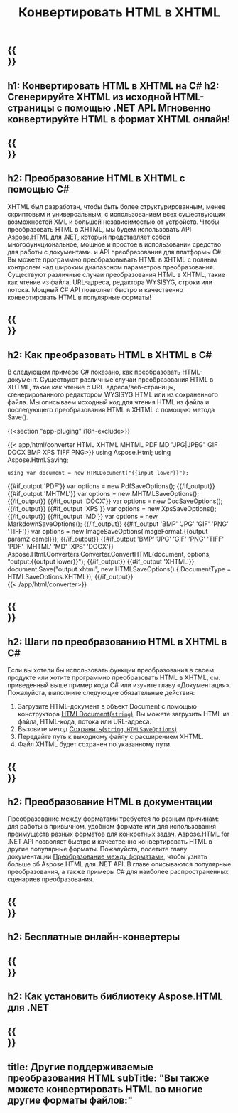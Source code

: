 ﻿---
translation: true
template: /templates/_template-conversion-child.md
title: Конвертировать HTML в XHTML
description: Преобразование HTML в XHTML на C#. Легко используйте API в любом приложении .NET. Попробуйте онлайн-конвертер HTML в XHTML бесплатно!
url: /net/conversion/html-to-xhtml/
family: html
platformtag: net
feature: conversion
informat: HTML
outformat: XHTML
otherformats: DOCX PDF XPS GIF JPEG PNG TIFF BMP MHTML MD
howto: howtoHtmlXhtml
---

{{<section banner>}}
---
h1: Конвертировать HTML в XHTML на C#
h2: Сгенерируйте XHTML из исходной HTML-страницы с помощью .NET API. Мгновенно конвертируйте HTML в формат XHTML онлайн!
---

{{<section overview>}}
---
h2: Преобразование HTML в XHTML с помощью C#
---

XHTML был разработан, чтобы быть более структурированным, менее скриптовым и универсальным, с использованием всех существующих возможностей XML и большей независимостью от устройств. Чтобы преобразовать HTML в XHTML, мы будем использовать API [Aspose.HTML для .NET](https://products.aspose.com/html/net/), который представляет собой многофункциональное, мощное и простое в использовании средство для работы с документами. и API преобразования для платформы C#. Вы можете программно преобразовывать HTML в XHTML с полным контролем над широким диапазоном параметров преобразования. Существуют различные случаи преобразования HTML в XHTML, такие как чтение из файла, URL-адреса, редактора WYSISYG, строки или потока. Мощный C# API позволяет быстро и качественно конвертировать HTML в популярные форматы!

{{<section demos>}}
---
h2: Как преобразовать HTML в XHTML в C#
---

В следующем примере C# показано, как преобразовать HTML-документ. Существуют различные случаи преобразования HTML в XHTML, такие как чтение с URL-адреса/веб-страницы, сгенерированного редактором WYSISYG HTML или из сохраненного файла. Мы описываем исходный код для чтения HTML из файла и последующего преобразования HTML в XHTML с помощью метода Save().

{{<section "app-pluging" i18n-exclude>}}

{{< app/html/converter HTML XHTML MHTML PDF MD "JPG|JPEG" GIF DOCX BMP XPS TIFF PNG>}}
using Aspose.Html;
using Aspose.Html.Saving;

    using var document = new HTMLDocument("{{input lower}}");
{{#if_output 'PDF'}}
    var options = new PdfSaveOptions();
{{/if_output}}
{{#if_output 'MHTML'}}
    var options = new MHTMLSaveOptions();
{{/if_output}}
{{#if_output 'DOCX'}}
    var options = new DocSaveOptions();
{{/if_output}}
{{#if_output 'XPS'}}
    var options = new XpsSaveOptions();
{{/if_output}}
{{#if_output 'MD'}}
    var options = new MarkdownSaveOptions();
{{/if_output}}
{{#if_output 'BMP' 'JPG' 'GIF' 'PNG' 'TIFF'}}
    var options = new ImageSaveOptions(ImageFormat.{{output param2 camel}});
{{/if_output}}
{{#if_output 'BMP' 'JPG' 'GIF' 'PNG' 'TIFF' 'PDF' 'MHTML' 'MD' 'XPS' 'DOCX'}}
    Aspose.Html.Converters.Converter.ConvertHTML(document, options, "output.{{output lower}}"); 
{{/if_output}}
{{#if_output 'XHTML'}} 
    document.Save("output.xhtml", new HTMLSaveOptions() { DocumentType = HTMLSaveOptions.XHTML}); 
{{/if_output}}     
{{< /app/html/converter>}} 

{{<section steps>}}
---
h2: Шаги по преобразованию HTML в XHTML в C#
---

Если вы хотели бы использовать функции преобразования в своем продукте или хотите программно преобразовать HTML в XHTML, см. приведенный выше пример кода C# или изучите главу «Документация». Пожалуйста, выполните следующие обязательные действия:

1. Загрузите HTML-документ в объект Document с помощью конструктора [HTMLDocument(`string`)](https://reference.aspose.com/html/net/aspose.html/htmldocument/htmldocument/). Вы можете загрузить HTML из файла, HTML-кода, потока или URL-адреса.
1. Вызовите метод [Сохранить(`string`, `HTMLSaveOptions`)](https://reference.aspose.com/html/net/aspose.html/htmldocument/save/).
1. Передайте путь к выходному файлу с расширением XHTML.
1. Файл XHTML будет сохранен по указанному пути.

{{<section documentation>}}
---
h2: Преобразование HTML в документации
---

Преобразование между форматами требуется по разным причинам: для работы в привычном, удобном формате или для использования преимуществ разных форматов для конкретных задач. Aspose.HTML for .NET API позволяет быстро и качественно конвертировать HTML в другие популярные форматы. Пожалуйста, посетите главу документации <a href="https://docs.aspose.com/html/net/converting-between-formats/" target="_blank">Преобразование между форматами</a>, чтобы узнать больше об Aspose.HTML для .NET API. В главе описываются популярные преобразования, а также примеры C# для наиболее распространенных сценариев преобразования.

{{<section online-converters>}}
---
h2: Бесплатные онлайн-конвертеры
---

{{<section get-started>}}
---
h2: Как установить библиотеку Aspose.HTML для .NET
---

{{<section other-conversions>}}
---
title: Другие поддерживаемые преобразования HTML
subTitle: "Вы также можете конвертировать HTML во многие другие форматы файлов:"
---